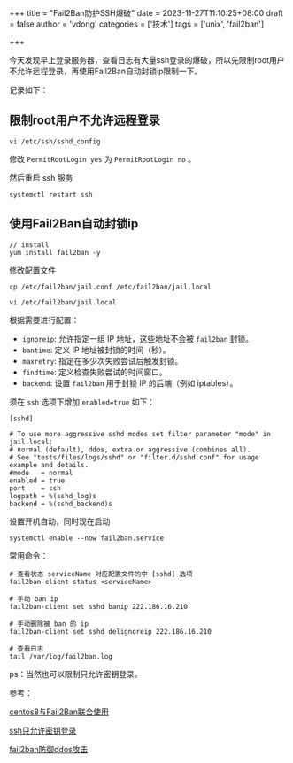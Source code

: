 +++
title = "Fail2Ban防护SSH爆破"
date = 2023-11-27T11:10:25+08:00
draft = false
author = 'vdong'
categories = ['技术']
tags = ['unix', 'fail2ban']

+++

今天发现早上登录服务器，查看日志有大量ssh登录的爆破，所以先限制root用户不允许远程登录，再使用Fail2Ban自动封锁ip限制一下。

记录如下：

## 限制root用户不允许远程登录

```shell
vi /etc/ssh/sshd_config
```

修改 `PermitRootLogin yes` 为   `PermitRootLogin no` 。

然后重启 ssh 服务

```shell
systemctl restart ssh
```

## 使用Fail2Ban自动封锁ip

```shell
// install
yum install fail2ban -y
```

修改配置文件

```shell
cp /etc/fail2ban/jail.conf /etc/fail2ban/jail.local

vi /etc/fail2ban/jail.local
```

根据需要进行配置：

- `ignoreip`: 允许指定一组 IP 地址，这些地址不会被 `fail2ban` 封锁。
- `bantime`: 定义 IP 地址被封锁的时间（秒）。
- `maxretry`: 指定在多少次失败尝试后触发封锁。
- `findtime`: 定义检查失败尝试的时间窗口。
- `backend`: 设置 `fail2ban` 用于封锁 IP 的后端（例如 iptables）。

须在 `ssh` 选项下增加 `enabled=true` 如下：

```shell
[sshd]

# To use more aggressive sshd modes set filter parameter "mode" in jail.local:
# normal (default), ddos, extra or aggressive (combines all).
# See "tests/files/logs/sshd" or "filter.d/sshd.conf" for usage example and details.
#mode   = normal
enabled = true
port    = ssh
logpath = %(sshd_log)s
backend = %(sshd_backend)s
```

设置开机自动，同时现在启动

```shell
systemctl enable --now fail2ban.service
```

常用命令：

```shell
# 查看状态 serviceName 对应配置文件的中 [sshd] 选项
fail2ban-client status <serviceName>

# 手动 ban ip
fail2ban-client set sshd banip 222.186.16.210

# 手动删除被 ban 的 ip
fail2ban-client set sshd delignoreip 222.186.16.210

# 查看日志
tail /var/log/fail2ban.log
```

ps：当然也可以限制只允许密钥登录。

参考：

[centos8与Fail2Ban联合使用](https://www.sujx.net/2021/10/29/fail2ban/index.html)

[ssh只允许密钥登录](http://blog.51yip.com/linux/1838.html)

[fail2ban防御ddos攻击](https://www.kpromise.top/use-fail2ban-against-ddos-attack/amp/)